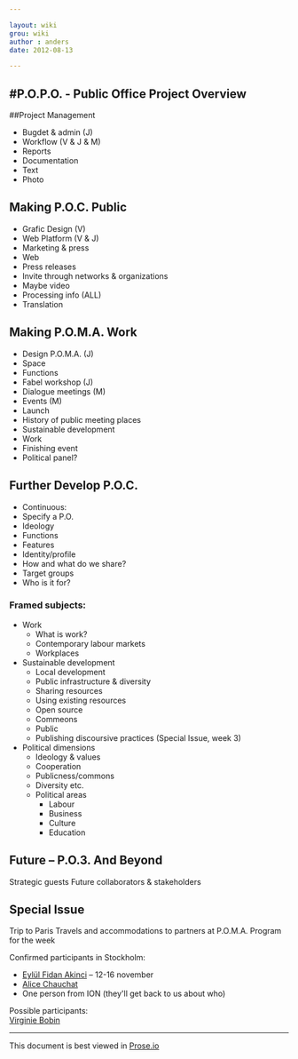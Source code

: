 ```yaml
---

layout: wiki  
grou: wiki  
author : anders  
date: 2012-08-13  

---
```


#P.O.P.O. - Public Office Project Overview
-----  

##Project Management

* Bugdet & admin (J)
* Workflow (V & J & M)
* Reports
* Documentation
* Text
* Photo

## Making P.O.C. Public

* Grafic Design (V)
* Web Platform (V & J)
* Marketing & press
* Web
* Press releases
* Invite through networks & organizations
* Maybe video
* Processing info (ALL)
* Translation

## Making P.O.M.A. Work

* Design P.O.M.A. (J)
* Space
* Functions
* Fabel workshop (J)
* Dialogue meetings (M)
* Events (M)
* Launch
* History of public meeting places
* Sustainable development
* Work
* Finishing event
* Political panel?

## Further Develop P.O.C.

* Continuous:
* Specify a P.O.
* Ideology
* Functions
* Features
* Identity/profile
* How and what do we share?
* Target groups
* Who is it for?

### Framed subjects:

* Work
	* What is work?
	* Contemporary labour markets
	* Workplaces
* Sustainable development
	* Local development
	* Public infrastructure & diversity
	* Sharing resources 
	* Using existing resources
	* Open source
	* Commeons
	* Public
	* Publishing discoursive practices (Special Issue, week 3)
* Political dimensions
	* Ideology & values
	* Cooperation
	* Publicness/commons
	* Diversity etc.
	* Political areas
		* Labour
		* Business
		* Culture
		* Education

## Future – P.O.3. And Beyond

Strategic guests
Future collaborators & stakeholders

## Special Issue
Trip to Paris 
Travels and accommodations to partners at P.O.M.A.
Program for the week

Confirmed participants in Stockholm:

* [Eylül Fidan Akinci](e.fakinci@gmail.com) – 12-16 november  
* [Alice Chauchat](alicechauchat@leslaboratoires.org) 
* One person from ION (they'll get back to us about who)  

Possible participants:  
[Virginie Bobin](v.bobin@leslaboratoires.org)  

------
This document is best viewed in [Prose.io](http://prose.io/#dilettant/thepublicoffice/blob/master/wiki/postit-session-draft.md)  